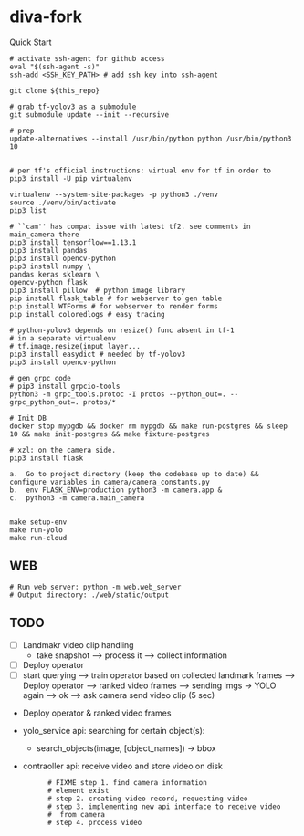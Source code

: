 # diva-fork

Quick Start

```{shell}
# activate ssh-agent for github access
eval "$(ssh-agent -s)"
ssh-add <SSH_KEY_PATH> # add ssh key into ssh-agent

git clone ${this_repo}

# grab tf-yolov3 as a submodule
git submodule update --init --recursive

# prep
update-alternatives --install /usr/bin/python python /usr/bin/python3 10


# per tf's official instructions: virtual env for tf in order to  
pip3 install -U pip virtualenv

virtualenv --system-site-packages -p python3 ./venv
source ./venv/bin/activate
pip3 list

# ``cam'' has compat issue with latest tf2. see comments in main_camera there  
pip3 install tensorflow==1.13.1 
pip3 install pandas
pip3 install opencv-python 
pip3 install numpy \
pandas keras sklearn \
opencv-python flask 
pip3 install pillow  # python image library
pip install flask_table # for webserver to gen table
pip install WTForms # for webserver to render forms
pip install coloredlogs # easy tracing

# python-yolov3 depends on resize() func absent in tf-1
# in a separate virtualenv
# tf.image.resize(input_layer...
pip3 install easydict # needed by tf-yolov3
pip3 install opencv-python 

# gen grpc code
# pip3 install grpcio-tools
python3 -m grpc_tools.protoc -I protos --python_out=. --grpc_python_out=. protos/*

# Init DB
docker stop mypgdb && docker rm mypgdb && make run-postgres && sleep 10 && make init-postgres && make fixture-postgres

# xzl: on the camera side. 
pip3 install flask

a.	Go to project directory (keep the codebase up to date) && configure variables in camera/camera_constants.py
b.	env FLASK_ENV=production python3 -m camera.app &
c.	python3 -m camera.main_camera


make setup-env
make run-yolo
make run-cloud

```

## WEB

```{shell}
# Run web server: python -m web.web_server
# Output directory: ./web/static/output
```

## TODO

* [ ] Landmakr video clip handling
    * take snapshot --> process it --> collect information
* [ ] Deploy operator
* [ ] start querying --> train operator based on collected landmark frames --> Deploy operator --> ranked video frames --> sending imgs -> YOLO again --> ok --> ask camera send video clip (5 sec)

* Deploy operator & ranked video frames

* yolo_service api: searching for certain object(s):
    * search_objects(image, [object_names]) -> bbox

* contraoller api: receive video and store video on disk

            # FIXME step 1. find camera information
            # element exist
            # step 2. creating video record, requesting video
            # step 3. implementing new api interface to receive video
            #  from camera
            # step 4. process video
